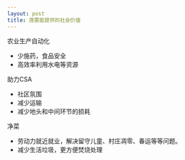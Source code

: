 ```yaml
---
layout: post
title: 莲雾能提供的社会价值
---
```

农业生产自动化

* 少施药，食品安全
* 高效率利用水电等资源

助力CSA

* 社区氛围
* 减少运输
* 减少地头和中间环节的损耗

净菜

* 劳动力就近就业，解决留守儿童、村庄凋零、春运等等问题。
* 减少生活垃圾，更方便焚烧处理